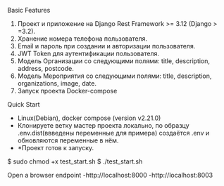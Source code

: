 
Basic Features
1. Проект и приложение на Django Rest Framework >= 3.12 (Django > =3.2).
2. Хранение номера телефона пользователя.
3. Email и пароль при создании и авторизации пользователя.
4. JWT Token для аутентификации пользователя.
5. Модель Организации со следующими полями: title, description, address, postcode.
6. Модель Мероприятия со следующими полями: title, description, organizations, image, date.
7. Запуск проекта Docker-compose

Quick Start
* Linux(Debian), docker compose (version v2.21.0)
* Клонируете ветку мастер проекта локально, по образцу .env.dist(ввведены переменные для примера)
создаётся .env и обновляются переменные в нём. 
* *Проект готов к запуску.

$ sudo chmod +x test_start.sh
$ ./test_start.sh

Open a browser endpoint
-http://localhost:8000
-http://localhost:8003